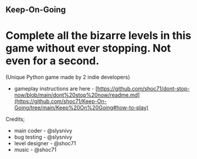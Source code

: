 ## Keep-On-Going

# Complete all the bizarre levels in this game without ever stopping. Not even for a second.

(Unique Python game made by 2 indie developers)
- gameplay instructions are here - [https://github.com/shoc71/dont-stop-now/blob/main/dont%20stop%20now/readme.md](https://github.com/shoc71/Keep-On-Going/tree/main/Keep%20On%20Going#how-to-play)

Credits;
- main coder - @slysnivy
- bug testing - @slysnivy
- level designer - @shoc71
- music - @shoc71
